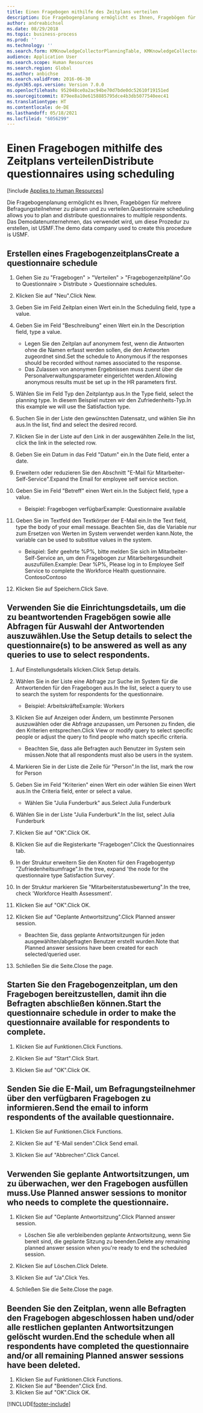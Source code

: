 ```yaml
---
title: Einen Fragebogen mithilfe des Zeitplans verteilen
description: Die Fragebogenplanung ermöglicht es Ihnen, Fragebögen für mehrere Befragungsteilnehmer zu planen und zu verteilen.
author: andreabichsel
ms.date: 08/29/2018
ms.topic: business-process
ms.prod: ''
ms.technology: ''
ms.search.form: KMKnowledgeCollectorPlanningTable, KMKnowledgeCollectorPlanningMulti, SysQueryForm, HcmPersonLookup, KMKnowledgeCollectorPlanning, HcmLearningWorkspace
audience: Application User
ms.search.scope: Human Resources
ms.search.region: Global
ms.author: anbichse
ms.search.validFrom: 2016-06-30
ms.dyn365.ops.version: Version 7.0.0
ms.openlocfilehash: 952048ce0a2ac94be70d7bde0dc52610f19151ed
ms.sourcegitcommit: 879ee8a10e6158885795dce4b3db5077540eec41
ms.translationtype: HT
ms.contentlocale: de-DE
ms.lasthandoff: 05/18/2021
ms.locfileid: "6056299"
---
```

# <a name="distribute-questionnaires-using-scheduling"></a><span data-ttu-id="08e7e-103">Einen Fragebogen mithilfe des Zeitplans verteilen</span><span class="sxs-lookup"><span data-stu-id="08e7e-103">Distribute questionnaires using scheduling</span></span>

[!include [Applies to Human Resources](../includes/applies-to-hr.md)]

<span data-ttu-id="08e7e-104">Die Fragebogenplanung ermöglicht es Ihnen, Fragebögen für mehrere Befragungsteilnehmer zu planen und zu verteilen.</span><span class="sxs-lookup"><span data-stu-id="08e7e-104">Questionnaire scheduling allows you to plan and distribute questionnaires to multiple respondents.</span></span> <span data-ttu-id="08e7e-105">Das Demodatenunternehmen, das verwendet wird, um diese Prozedur zu erstellen, ist USMF.</span><span class="sxs-lookup"><span data-stu-id="08e7e-105">The demo data company used to create this procedure is USMF.</span></span>

## <a name="create-a-questionnaire-schedule"></a><span data-ttu-id="08e7e-106">Erstellen eines Fragebogenzeitplans</span><span class="sxs-lookup"><span data-stu-id="08e7e-106">Create a questionnaire schedule</span></span>

1. <span data-ttu-id="08e7e-107">Gehen Sie zu "Fragebogen" > "Verteilen" > "Fragebogenzeitpläne".</span><span class="sxs-lookup"><span data-stu-id="08e7e-107">Go to Questionnaire > Distribute > Questionnaire schedules.</span></span>

2. <span data-ttu-id="08e7e-108">Klicken Sie auf "Neu".</span><span class="sxs-lookup"><span data-stu-id="08e7e-108">Click New.</span></span>

3. <span data-ttu-id="08e7e-109">Geben Sie im Feld Zeitplan einen Wert ein.</span><span class="sxs-lookup"><span data-stu-id="08e7e-109">In the Scheduling field, type a value.</span></span>

4. <span data-ttu-id="08e7e-110">Geben Sie im Feld "Beschreibung" einen Wert ein.</span><span class="sxs-lookup"><span data-stu-id="08e7e-110">In the Description field, type a value.</span></span>
    * <span data-ttu-id="08e7e-111">Legen Sie den Zeitplan auf anonymem fest, wenn die Antworten ohne die Namen erfasst werden sollen, die den Antworten zugeordnet sind.</span><span class="sxs-lookup"><span data-stu-id="08e7e-111">Set the schedule to Anonymous if the responses should be recorded without names associated to the response.</span></span>  
    * <span data-ttu-id="08e7e-112">Das Zulassen von anonymen Ergebnissen muss zuerst über die Personalverwaltungsparameter eingerichtet werden.</span><span class="sxs-lookup"><span data-stu-id="08e7e-112">Allowing anonymous results must be set up in the HR parameters first.</span></span>  

5. <span data-ttu-id="08e7e-113">Wählen Sie im Feld Typ den Zeitplantyp aus.</span><span class="sxs-lookup"><span data-stu-id="08e7e-113">In the Type field, select the planning type.</span></span>  <span data-ttu-id="08e7e-114">In diesem Beispiel nutzen wir den Zufriedenheits-Typ.</span><span class="sxs-lookup"><span data-stu-id="08e7e-114">In this example we will use the Satisfaction type.</span></span>

6. <span data-ttu-id="08e7e-115">Suchen Sie in der Liste den gewünschten Datensatz, und wählen Sie ihn aus.</span><span class="sxs-lookup"><span data-stu-id="08e7e-115">In the list, find and select the desired record.</span></span>

7. <span data-ttu-id="08e7e-116">Klicken Sie in der Liste auf den Link in der ausgewählten Zeile.</span><span class="sxs-lookup"><span data-stu-id="08e7e-116">In the list, click the link in the selected row.</span></span>

8. <span data-ttu-id="08e7e-117">Geben Sie ein Datum in das Feld "Datum" ein.</span><span class="sxs-lookup"><span data-stu-id="08e7e-117">In the Date field, enter a date.</span></span>

9. <span data-ttu-id="08e7e-118">Erweitern oder reduzieren Sie den Abschnitt "E-Mail für Mitarbeiter-Self-Service".</span><span class="sxs-lookup"><span data-stu-id="08e7e-118">Expand the Email for employee self service section.</span></span>

10. <span data-ttu-id="08e7e-119">Geben Sie im Feld "Betreff" einen Wert ein.</span><span class="sxs-lookup"><span data-stu-id="08e7e-119">In the Subject field, type a value.</span></span>

    * <span data-ttu-id="08e7e-120">Beispiel: Fragebogen verfügbar</span><span class="sxs-lookup"><span data-stu-id="08e7e-120">Example: Questionnaire available</span></span>  

11. <span data-ttu-id="08e7e-121">Geben Sie im Textfeld den Textkörper der E-Mail ein.</span><span class="sxs-lookup"><span data-stu-id="08e7e-121">In the Text field, type the body of your email message.</span></span> <span data-ttu-id="08e7e-122">Beachten Sie, das die Variable nur zum Ersetzen von Werten im System verwendet werden kann.</span><span class="sxs-lookup"><span data-stu-id="08e7e-122">Note, the variable can be used to substitue values in the system.</span></span>

    * <span data-ttu-id="08e7e-123">Beispiel: Sehr geehrte %P%, bitte melden Sie sich im Mitarbeiter-Self-Service an, um den Fragebogen zur Mitarbeitergesundheit auszufüllen.</span><span class="sxs-lookup"><span data-stu-id="08e7e-123">Example: Dear %P%, Please log in to Employee Self Service to complete the Workforce Health questionnaire.</span></span>  <span data-ttu-id="08e7e-124">Contoso</span><span class="sxs-lookup"><span data-stu-id="08e7e-124">Contoso</span></span>  

12. <span data-ttu-id="08e7e-125">Klicken Sie auf Speichern.</span><span class="sxs-lookup"><span data-stu-id="08e7e-125">Click Save.</span></span>

## <a name="use-the-setup-details-to-select-the-questionnaires-to-be-answered-as-well-as-any-queries-to-use-to-select-respondents"></a><span data-ttu-id="08e7e-126">Verwenden Sie die Einrichtungsdetails, um die zu beantwortenden Fragebögen sowie alle Abfragen für Auswahl der Antwortenden auszuwählen.</span><span class="sxs-lookup"><span data-stu-id="08e7e-126">Use the Setup details to select the questionnaire(s) to be answered as well as any queries to use to select respondents.</span></span>

1. <span data-ttu-id="08e7e-127">Auf Einstellungsdetails klicken.</span><span class="sxs-lookup"><span data-stu-id="08e7e-127">Click Setup details.</span></span>

2. <span data-ttu-id="08e7e-128">Wählen Sie in der Liste eine Abfrage zur Suche im System für die Antwortenden für den Fragebogen aus.</span><span class="sxs-lookup"><span data-stu-id="08e7e-128">In the list, select a query to use to search the system for respondents for the questionnaire.</span></span>

    * <span data-ttu-id="08e7e-129">Beispiel: Arbeitskräfte</span><span class="sxs-lookup"><span data-stu-id="08e7e-129">Example: Workers</span></span>  

3. <span data-ttu-id="08e7e-130">Klicken Sie auf Anzeigen oder Ändern, um bestimmte Personen auszuwählen oder die Abfrage anzupassen, um Personen zu finden, die den Kriterien entsprechen.</span><span class="sxs-lookup"><span data-stu-id="08e7e-130">Click View or modify query to select specific people or adjust the query to find people who match specific criteria.</span></span>

    * <span data-ttu-id="08e7e-131">Beachten Sie, dass alle Befragten auch Benutzer im System sein müssen.</span><span class="sxs-lookup"><span data-stu-id="08e7e-131">Note that all respondents must also be users in the system.</span></span>  

4. <span data-ttu-id="08e7e-132">Markieren Sie in der Liste die Zeile für "Person".</span><span class="sxs-lookup"><span data-stu-id="08e7e-132">In the list, mark the row for Person</span></span>

5. <span data-ttu-id="08e7e-133">Geben Sie im Feld "Kriterien" einen Wert ein oder wählen Sie einen Wert aus.</span><span class="sxs-lookup"><span data-stu-id="08e7e-133">In the Criteria field, enter or select a value.</span></span>

    * <span data-ttu-id="08e7e-134">Wählen Sie "Julia Funderburk" aus.</span><span class="sxs-lookup"><span data-stu-id="08e7e-134">Select Julia Funderburk</span></span>  

6. <span data-ttu-id="08e7e-135">Wählen Sie in der Liste "Julia Funderburk".</span><span class="sxs-lookup"><span data-stu-id="08e7e-135">In the list, select Julia Funderburk</span></span>

7. <span data-ttu-id="08e7e-136">Klicken Sie auf "OK".</span><span class="sxs-lookup"><span data-stu-id="08e7e-136">Click OK.</span></span>

8. <span data-ttu-id="08e7e-137">Klicken Sie auf die Registerkarte "Fragebogen".</span><span class="sxs-lookup"><span data-stu-id="08e7e-137">Click the Questionnaires tab.</span></span>

9. <span data-ttu-id="08e7e-138">In der Struktur erweitern Sie den Knoten für den Fragebogentyp "Zufriedenheitsumfrage".</span><span class="sxs-lookup"><span data-stu-id="08e7e-138">In the tree, expand 'the node for the questionnaire type Satisfaction Survey'.</span></span>

10. <span data-ttu-id="08e7e-139">In der Struktur markieren Sie "Mitarbeiterstatusbewertung".</span><span class="sxs-lookup"><span data-stu-id="08e7e-139">In the tree, check 'Workforce Health Assessment'.</span></span>

11. <span data-ttu-id="08e7e-140">Klicken Sie auf "OK".</span><span class="sxs-lookup"><span data-stu-id="08e7e-140">Click OK.</span></span>

12. <span data-ttu-id="08e7e-141">Klicken Sie auf "Geplante Antwortsitzung".</span><span class="sxs-lookup"><span data-stu-id="08e7e-141">Click Planned answer session.</span></span>

    * <span data-ttu-id="08e7e-142">Beachten Sie, dass geplante Antwortsitzungen für jeden ausgewählten/abgefragten Benutzer erstellt wurden.</span><span class="sxs-lookup"><span data-stu-id="08e7e-142">Note that Planned answer sessions have been created for each selected/queried user.</span></span>  

13. <span data-ttu-id="08e7e-143">Schließen Sie die Seite.</span><span class="sxs-lookup"><span data-stu-id="08e7e-143">Close the page.</span></span>

## <a name="start-the-questionnaire-schedule-in-order-to-make-the-questionnaire-available-for-respondents-to-complete"></a><span data-ttu-id="08e7e-144">Starten Sie den Fragebogenzeitplan, um den Fragebogen bereitzustellen, damit ihn die Befragten abschließen können.</span><span class="sxs-lookup"><span data-stu-id="08e7e-144">Start the questionnaire schedule in order to make the questionnaire available for respondents to complete.</span></span>

1. <span data-ttu-id="08e7e-145">Klicken Sie auf Funktionen.</span><span class="sxs-lookup"><span data-stu-id="08e7e-145">Click Functions.</span></span>

2. <span data-ttu-id="08e7e-146">Klicken Sie auf "Start".</span><span class="sxs-lookup"><span data-stu-id="08e7e-146">Click Start.</span></span>

3. <span data-ttu-id="08e7e-147">Klicken Sie auf "OK".</span><span class="sxs-lookup"><span data-stu-id="08e7e-147">Click OK.</span></span>

## <a name="send-the-email-to-inform-respondents-of-the-available-questionnaire"></a><span data-ttu-id="08e7e-148">Senden Sie die E-Mail, um Befragungsteilnehmer über den verfügbaren Fragebogen zu informieren.</span><span class="sxs-lookup"><span data-stu-id="08e7e-148">Send the email to inform respondents of the available questionnaire.</span></span>

1. <span data-ttu-id="08e7e-149">Klicken Sie auf Funktionen.</span><span class="sxs-lookup"><span data-stu-id="08e7e-149">Click Functions.</span></span>

2. <span data-ttu-id="08e7e-150">Klicken Sie auf "E-Mail senden".</span><span class="sxs-lookup"><span data-stu-id="08e7e-150">Click Send email.</span></span>

3. <span data-ttu-id="08e7e-151">Klicken Sie auf "Abbrechen".</span><span class="sxs-lookup"><span data-stu-id="08e7e-151">Click Cancel.</span></span>

## <a name="use-planned-answer-sessions-to-monitor-who-needs-to-complete-the-questionnaire"></a><span data-ttu-id="08e7e-152">Verwenden Sie geplante Antwortsitzungen, um zu überwachen, wer den Fragebogen ausfüllen muss.</span><span class="sxs-lookup"><span data-stu-id="08e7e-152">Use Planned answer sessions to monitor who needs to complete the questionnaire.</span></span>

1. <span data-ttu-id="08e7e-153">Klicken Sie auf "Geplante Antwortsitzung".</span><span class="sxs-lookup"><span data-stu-id="08e7e-153">Click Planned answer session.</span></span>

    * <span data-ttu-id="08e7e-154">Löschen Sie alle verbleibenden geplante Antwortsitzung, wenn Sie bereit sind, die geplante Sitzung zu beenden.</span><span class="sxs-lookup"><span data-stu-id="08e7e-154">Delete any remaining planned answer session when you're ready to end the scheduled session.</span></span>  

2. <span data-ttu-id="08e7e-155">Klicken Sie auf Löschen.</span><span class="sxs-lookup"><span data-stu-id="08e7e-155">Click Delete.</span></span>

3. <span data-ttu-id="08e7e-156">Klicken Sie auf "Ja".</span><span class="sxs-lookup"><span data-stu-id="08e7e-156">Click Yes.</span></span>

4. <span data-ttu-id="08e7e-157">Schließen Sie die Seite.</span><span class="sxs-lookup"><span data-stu-id="08e7e-157">Close the page.</span></span>

## <a name="end-the-schedule-when-all-respondents-have-completed-the-questionnaire-andor-all-remaining-planned-answer-sessions-have-been-deleted"></a><span data-ttu-id="08e7e-158">Beenden Sie den Zeitplan, wenn alle Befragten den Fragebogen abgeschlossen haben und/oder alle restlichen geplanten Antwortsitzungen gelöscht wurden.</span><span class="sxs-lookup"><span data-stu-id="08e7e-158">End the schedule when all respondents have completed the questionnaire and/or all remaining Planned answer sessions have been deleted.</span></span>

1. <span data-ttu-id="08e7e-159">Klicken Sie auf Funktionen.</span><span class="sxs-lookup"><span data-stu-id="08e7e-159">Click Functions.</span></span>
2. <span data-ttu-id="08e7e-160">Klicken Sie auf "Beenden".</span><span class="sxs-lookup"><span data-stu-id="08e7e-160">Click End.</span></span>
3. <span data-ttu-id="08e7e-161">Klicken Sie auf "OK".</span><span class="sxs-lookup"><span data-stu-id="08e7e-161">Click OK.</span></span>



[!INCLUDE[footer-include](../includes/footer-banner.md)]